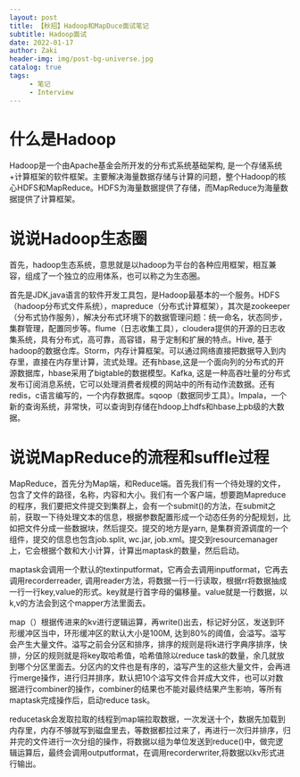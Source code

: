```yaml
---
layout: post
title: 【秋招】Hadoop和MapDuce面试笔记
subtitle: Hadoop面试
date: 2022-01-17
author: Zaki
header-img: img/post-bg-universe.jpg
catalog: true
tags:
     - 笔记
     - Interview
---
```


# 什么是Hadoop 

Hadoop是一个由Apache基金会所开发的分布式系统基础架构, 是一个存储系统+计算框架的软件框架。主要解决海量数据存储与计算的问题，整个Hadoop的核心HDFS和MapReduce。HDFS为海量数据提供了存储，而MapReduce为海量数据提供了计算框架。

# 说说Hadoop生态圈

首先，hadoop生态系统，意思就是以hadoop为平台的各种应用框架，相互兼容，组成了一个独立的应用体系，也可以称之为生态圈。

首先是JDK,java语言的软件开发工具包，是Hadoop最基本的一个服务。HDFS（hadoop分布式文件系统），mapreduce（分布式计算框架），其次是zookeeper（分布式协作服务），解决分布式环境下的数据管理问题：统一命名，状态同步，集群管理，配置同步等。flume（日志收集工具），cloudera提供的开源的日志收集系统，具有分布式，高可靠，高容错，易于定制和扩展的特点。Hive, 基于hadoop的数据仓库。Storm，内存计算框架。可以通过网络直接把数据导入到内存里，直接在内存里计算，流式处理。还有hbase,这是一个面向列的分布式的开源数据库，hbase采用了bigtable的数据模型。Kafka, 这是一种高吞吐量的分布式发布订阅消息系统，它可以处理消费者规模的网站中的所有动作流数据。还有redis，c语言编写的，一个内存数据库。sqoop（数据同步工具）。Impala，一个新的查询系统，非常快，可以查询到存储在hdoop上hdfs和hbase上pb级的大数据。

# 说说MapReduce的流程和suffle过程

MapReduce，首先分为Map端，和Reduce端。首先我们有一个待处理的文件，包含了文件的路径，名称，内容和大小。我们有一个客户端，想要跑Mapreduce的程序，我们要把文件提交到集群上，会有一个submit()的方法，在submit之前，获取一下待处理文本的信息，根据参数配置形成一个动态任务的分配规划，比如把文件分成一些数据块，然后提交。提交的地方是yarn, 是集群资源调度的一个组件，提交的信息也包含job.split, wc.jar, job.xml。提交到resourcemanager上，它会根据个数和大小计算，计算出maptask的数量，然后启动。

maptask会调用一个默认的textinputformat，它再会去调用inputformat，它再去调用recorderreader, 调用reader方法，将数据一行一行读取，根据rr将数据抽成一行一行key,value的形式。key就是行首字母的偏移量。value就是一行数据，以k,v的方法会到这个mapper方法里面去。

map（）根据传进来的kv进行逻辑运算，再write()出去，标记好分区，发送到环形缓冲区当中，环形缓冲区的默认大小是100M, 达到80%的阈值，会溢写。溢写会产生大量文件。溢写之前会分区和排序，排序的规则是将k进行字典序排序，快排，分区的规则就是将key取哈希值，哈希值除以reduce task的数量，余几就放到哪个分区里面去。分区内的文件也是有序的，溢写产生的这些大量文件，会再进行merge操作，进行归并排序，默认把10个溢写文件合并成大文件，也可以对数据进行combiner的操作，combiner的结果也不能对最终结果产生影响，等所有maptask完成操作后，启动reduce task。

reducetask会发取拉取的线程到map端拉取数据，一次发送十个，数据先加载到内存里，内存不够就写到磁盘里去，等数据都拉过来了，再进行一次归并排序，归并完的文件进行一次分组的操作，将数据以组为单位发送到reduce()中，做完逻辑运算后，最终会调用outputformat，在调用recorderwriter,将数据以kv形式进行输出。
